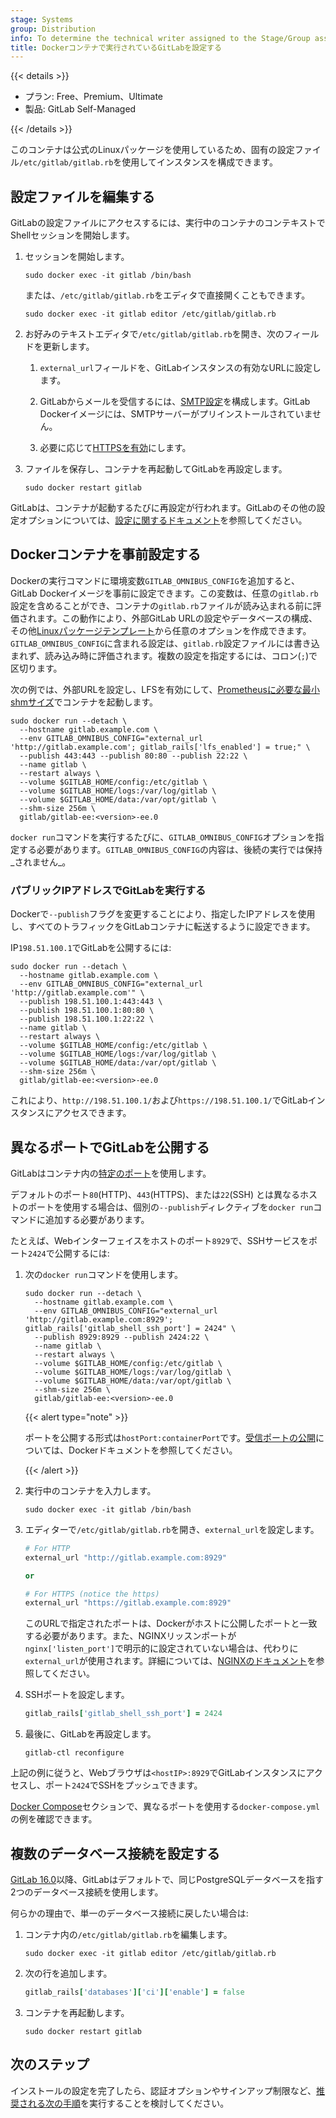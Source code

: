 ```yaml
---
stage: Systems
group: Distribution
info: To determine the technical writer assigned to the Stage/Group associated with this page, see https://handbook.gitlab.com/handbook/product/ux/technical-writing/#assignments
title: Dockerコンテナで実行されているGitLabを設定する
---
```


{{< details >}}

- プラン: Free、Premium、Ultimate
- 製品: GitLab Self-Managed

{{< /details >}}

このコンテナは公式のLinuxパッケージを使用しているため、固有の設定ファイル`/etc/gitlab/gitlab.rb`を使用してインスタンスを構成できます。

## 設定ファイルを編集する

GitLabの設定ファイルにアクセスするには、実行中のコンテナのコンテキストでShellセッションを開始します。

1. セッションを開始します。

   ```shell
   sudo docker exec -it gitlab /bin/bash
   ```

   または、`/etc/gitlab/gitlab.rb`をエディタで直接開くこともできます。

   ```shell
   sudo docker exec -it gitlab editor /etc/gitlab/gitlab.rb
   ```

1. お好みのテキストエディタで`/etc/gitlab/gitlab.rb`を開き、次のフィールドを更新します。

   1. `external_url`フィールドを、GitLabインスタンスの有効なURLに設定します。

   1. GitLabからメールを受信するには、[SMTP設定](https://docs.gitlab.com/omnibus/settings/smtp.html)を構成します。GitLab Dockerイメージには、SMTPサーバーがプリインストールされていません。

   1. 必要に応じて[HTTPSを有効](https://docs.gitlab.com/omnibus/settings/ssl/)にします。

1. ファイルを保存し、コンテナを再起動してGitLabを再設定します。

   ```shell
   sudo docker restart gitlab
   ```

GitLabは、コンテナが起動するたびに再設定が行われます。GitLabのその他の設定オプションについては、[設定に関するドキュメント](https://docs.gitlab.com/omnibus/settings/configuration.html)を参照してください。

## Dockerコンテナを事前設定する

Dockerの実行コマンドに環境変数`GITLAB_OMNIBUS_CONFIG`を追加すると、GitLab Dockerイメージを事前に設定できます。この変数は、任意の`gitlab.rb`設定を含めることができ、コンテナの`gitlab.rb`ファイルが読み込まれる前に評価されます。この動作により、外部GitLab URLの設定やデータベースの構成、その他[Linuxパッケージテンプレート](https://gitlab.com/gitlab-org/omnibus-gitlab/blob/master/files/gitlab-config-template/gitlab.rb.template)から任意のオプションを作成できます。`GITLAB_OMNIBUS_CONFIG`に含まれる設定は、`gitlab.rb`設定ファイルには書き込まれず、読み込み時に評価されます。複数の設定を指定するには、コロン(`;`)で区切ります。

次の例では、外部URLを設定し、LFSを有効にして、[Prometheusに必要な最小shmサイズ](troubleshooting.md#devshm-mount-not-having-enough-space-in-docker-container)でコンテナを起動します。

```shell
sudo docker run --detach \
  --hostname gitlab.example.com \
  --env GITLAB_OMNIBUS_CONFIG="external_url 'http://gitlab.example.com'; gitlab_rails['lfs_enabled'] = true;" \
  --publish 443:443 --publish 80:80 --publish 22:22 \
  --name gitlab \
  --restart always \
  --volume $GITLAB_HOME/config:/etc/gitlab \
  --volume $GITLAB_HOME/logs:/var/log/gitlab \
  --volume $GITLAB_HOME/data:/var/opt/gitlab \
  --shm-size 256m \
  gitlab/gitlab-ee:<version>-ee.0
```

`docker run`コマンドを実行するたびに、`GITLAB_OMNIBUS_CONFIG`オプションを指定する必要があります。`GITLAB_OMNIBUS_CONFIG`の内容は、後続の実行では保持_されません_。

### パブリックIPアドレスでGitLabを実行する

Dockerで`--publish`フラグを変更することにより、指定したIPアドレスを使用し、すべてのトラフィックをGitLabコンテナに転送するように設定できます。

IP`198.51.100.1`でGitLabを公開するには:

```shell
sudo docker run --detach \
  --hostname gitlab.example.com \
  --env GITLAB_OMNIBUS_CONFIG="external_url 'http://gitlab.example.com'" \
  --publish 198.51.100.1:443:443 \
  --publish 198.51.100.1:80:80 \
  --publish 198.51.100.1:22:22 \
  --name gitlab \
  --restart always \
  --volume $GITLAB_HOME/config:/etc/gitlab \
  --volume $GITLAB_HOME/logs:/var/log/gitlab \
  --volume $GITLAB_HOME/data:/var/opt/gitlab \
  --shm-size 256m \
  gitlab/gitlab-ee:<version>-ee.0
```

これにより、`http://198.51.100.1/`および`https://198.51.100.1/`でGitLabインスタンスにアクセスできます。

## 異なるポートでGitLabを公開する

GitLabはコンテナ内の[特定のポート](../../administration/package_information/defaults.md)を使用します。

デフォルトのポート`80`(HTTP)、`443`(HTTPS)、または`22`(SSH) とは異なるホストのポートを使用する場合は、個別の`--publish`ディレクティブを`docker run`コマンドに追加する必要があります。

たとえば、Webインターフェイスをホストのポート`8929`で、SSHサービスをポート`2424`で公開するには:

1. 次の`docker run`コマンドを使用します。

   ```shell
   sudo docker run --detach \
     --hostname gitlab.example.com \
     --env GITLAB_OMNIBUS_CONFIG="external_url 'http://gitlab.example.com:8929'; gitlab_rails['gitlab_shell_ssh_port'] = 2424" \
     --publish 8929:8929 --publish 2424:22 \
     --name gitlab \
     --restart always \
     --volume $GITLAB_HOME/config:/etc/gitlab \
     --volume $GITLAB_HOME/logs:/var/log/gitlab \
     --volume $GITLAB_HOME/data:/var/opt/gitlab \
     --shm-size 256m \
     gitlab/gitlab-ee:<version>-ee.0
   ```

   {{< alert type="note" >}}

   ポートを公開する形式は`hostPort:containerPort`です。[受信ポートの公開](https://docs.docker.com/network/#published-ports)については、Dockerドキュメントを参照してください。

   {{< /alert >}}

1. 実行中のコンテナを入力します。

   ```shell
   sudo docker exec -it gitlab /bin/bash
   ```

1. エディターで`/etc/gitlab/gitlab.rb`を開き、`external_url`を設定します。

   ```ruby
   # For HTTP
   external_url "http://gitlab.example.com:8929"

   or

   # For HTTPS (notice the https)
   external_url "https://gitlab.example.com:8929"
   ```

   このURLで指定されたポートは、Dockerがホストに公開したポートと一致する必要があります。また、NGINXリッスンポートが`nginx['listen_port']`で明示的に設定されていない場合は、代わりに`external_url`が使用されます。詳細については、[NGINXのドキュメント](https://docs.gitlab.com/omnibus/settings/nginx.html)を参照してください。

1. SSHポートを設定します。

   ```ruby
   gitlab_rails['gitlab_shell_ssh_port'] = 2424
   ```

1. 最後に、GitLabを再設定します。

   ```shell
   gitlab-ctl reconfigure
   ```

上記の例に従うと、Webブラウザは`<hostIP>:8929`でGitLabインスタンスにアクセスし、ポート`2424`でSSHをプッシュできます。

[Docker Compose](installation.md#install-gitlab-by-using-docker-compose)セクションで、異なるポートを使用する`docker-compose.yml`の例を確認できます。

## 複数のデータベース接続を設定する

[GitLab 16.0](https://gitlab.com/gitlab-org/omnibus-gitlab/-/merge_requests/6850)以降、GitLabはデフォルトで、同じPostgreSQLデータベースを指す2つのデータベース接続を使用します。

何らかの理由で、単一のデータベース接続に戻したい場合は:

1. コンテナ内の`/etc/gitlab/gitlab.rb`を編集します。

   ```shell
   sudo docker exec -it gitlab editor /etc/gitlab/gitlab.rb
   ```

1. 次の行を追加します。

   ```ruby
   gitlab_rails['databases']['ci']['enable'] = false
   ```

1. コンテナを再起動します。

   ```shell
   sudo docker restart gitlab
   ```

## 次のステップ

インストールの設定を完了したら、認証オプションやサインアップ制限など、[推奨される次の手順](../next_steps.md)を実行することを検討してください。
